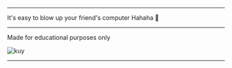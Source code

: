 _______
It's easy to blow up your friend's computer
Hahaha 🤣
____
Made for educational purposes only

![kuy](https://attachments-cdn.coub.com/coub_storage/coub/simple/cw_timeline_pic/25bd01eca15/6c5363fa926db2554c300/med_1582653535_image.jpg)
______

